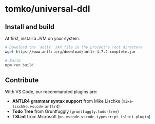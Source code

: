 # tomko/universal-ddl

## Install and build

At first, install a JVM on your system.

```sh
# Download the `antlr` JAR file in the project's root directory
wget https://www.antlr.org/download/antlr-4.7.2-complete.jar

# Build
npm run build
```

## Contribute

With VS Code, our recommanded plugins are:

- **ANTLR4 grammar syntax support** from Mike Lischke (`mike-lischke.vscode-antlr4`)
- **Todo Tree** from Gruntfuggly (`gruntfuggly.todo-tree`)
- **TSLint** from Microsoft (`ms-vscode.vscode-typescript-tslint-plugin`)
